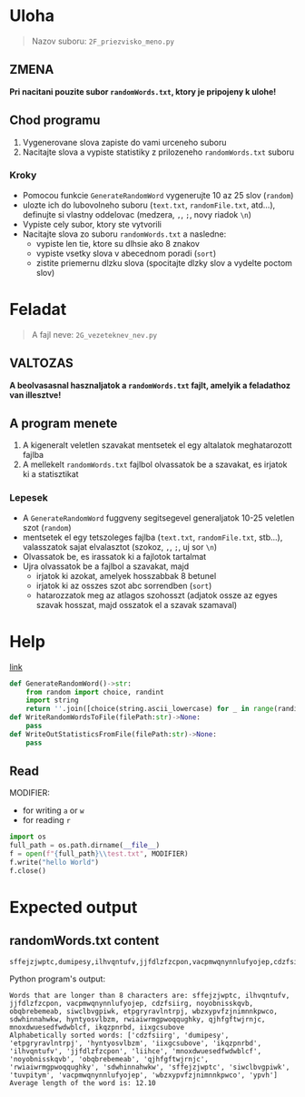 # Uloha
> Nazov suboru: `2F_priezvisko_meno.py`

## ZMENA
**Pri nacitani pouzite subor `randomWords.txt`, ktory je pripojeny k ulohe!**

## Chod programu
1. Vygenerovane slova zapiste do vami urceneho suboru
2. Nacitajte slova a vypiste statistiky z prilozeneho `randomWords.txt` suboru

### Kroky
- Pomocou funkcie `GenerateRandomWord` vygenerujte 10 az 25 slov (`random`)
- ulozte ich do lubovolneho suboru (`text.txt`, `randomFile.txt`, atd...), definujte si vlastny oddelovac (medzera, `,`, `;`, novy riadok `\n`)
- Vypiste cely subor, ktory ste vytvorili
- Nacitajte slova zo suboru `randomWords.txt` a nasledne:
    - vypiste len tie, ktore su dlhsie ako 8 znakov
    - vypiste vsetky slova v abecednom poradi (`sort`)
    - zistite priemernu dlzku slova (spocitajte dlzky slov a vydelte poctom slov)

# Feladat
> A fajl neve: `2G_vezeteknev_nev.py`

## VALTOZAS
**A beolvasasnal hasznaljatok a `randomWords.txt` fajlt, amelyik a feladathoz van illesztve!**
## A program menete
1. A kigeneralt veletlen szavakat mentsetek el egy altalatok meghatarozott fajlba
2. A mellekelt `randomWords.txt` fajlbol olvassatok be a szavakat, es irjatok ki a statisztikat

### Lepesek
- A `GenerateRandomWord` fuggveny segitsegevel generaljatok 10-25 veletlen szot (`random`)
- mentsetek el egy tetszoleges fajlba (`text.txt`, `randomFile.txt`, stb...), valasszatok sajat elvalasztot (szokoz, `,`, `;`, uj sor `\n`)
- Olvassatok be, es irassatok ki a fajlotok tartalmat
- Ujra olvassatok be a fajlbol a szavakat, majd 
    - irjatok ki azokat, amelyek hosszabbak 8 betunel
    - irjatok ki az osszes szot abc sorrendben (`sort`)
    - hatarozzatok meg az atlagos szohosszt (adjatok ossze az egyes szavak hosszat, majd osszatok el a szavak szamaval)

# Help
[link](https://github.com/tocee123/spskn_api_2/blob/main/!OnLessons/2023-03-10_file_sk.md)

```py
def GenerateRandomWord()->str:
    from random import choice, randint
    import string
    return ''.join([choice(string.ascii_lowercase) for _ in range(randint(4,15))])
def WriteRandomWordsToFile(filePath:str)->None:
    pass
def WriteOutStatisticsFromFile(filePath:str)->None:
    pass
```
## Read
MODIFIER:
- for writing `a` or `w`
- for reading `r`

```py
import os
full_path = os.path.dirname(__file__)
f = open(f"{full_path}\\test.txt", MODIFIER)
f.write("hello World")
f.close()
```
# Expected output

## randomWords.txt content
```
sffejzjwptc,dumipesy,ilhvqntufv,jjfdlzfzcpon,vacpmwqnynnlufyojep,cdzfsiirg,ypvh,noyobnisskqvb,obqbrebemeab,siwclbvgpiwk,etpgryravlntrpj,wbzxypvfzjnimnnkpwco,liihce,sdwhinnahwkw,hyntyosvlbzm,rwiaiwrmgpwoqqughky,tuvpitym,qjhfgftwjrnjc,mnoxdwuesedfwdwblcf,ikqzpnrbd,iixgcsubove
```
Python program's output: 
```
Words that are longer than 8 characters are: sffejzjwptc, ilhvqntufv, jjfdlzfzcpon, vacpmwqnynnlufyojep, cdzfsiirg, noyobnisskqvb, obqbrebemeab, siwclbvgpiwk, etpgryravlntrpj, wbzxypvfzjnimnnkpwco, sdwhinnahwkw, hyntyosvlbzm, rwiaiwrmgpwoqqughky, qjhfgftwjrnjc, mnoxdwuesedfwdwblcf, ikqzpnrbd, iixgcsubove
Alphabetically sorted words: ['cdzfsiirg', 'dumipesy', 'etpgryravlntrpj', 'hyntyosvlbzm', 'iixgcsubove', 'ikqzpnrbd', 'ilhvqntufv', 'jjfdlzfzcpon', 'liihce', 'mnoxdwuesedfwdwblcf', 'noyobnisskqvb', 'obqbrebemeab', 'qjhfgftwjrnjc', 'rwiaiwrmgpwoqqughky', 'sdwhinnahwkw', 'sffejzjwptc', 'siwclbvgpiwk', 'tuvpitym', 'vacpmwqnynnlufyojep', 'wbzxypvfzjnimnnkpwco', 'ypvh']
Average length of the word is: 12.10
```
